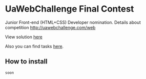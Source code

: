 # UaWebChallenge Final Contest
Junior Front-end (HTML+CSS) Developer nomination. 
Details about competition http://uawebchallenge.com/web

View solution [here](https://github.com/username/repo/blob/branch/docs/more_words.md)

Also you can find tasks [here](https://drive.google.com/folderview?id=0B_wfVjJtl2oBek9hTlI0Tk5NdUk&usp=sharing).

## How to install

`soon`
